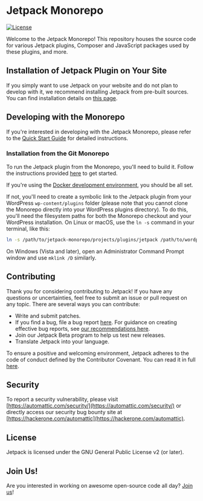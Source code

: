 # Jetpack Monorepo

[![License](https://poser.pugx.org/automattic/jetpack/license.svg)](https://www.gnu.org/licenses/gpl-2.0.html)

Welcome to the Jetpack Monorepo! This repository houses the source code for various Jetpack plugins, Composer and JavaScript packages used by these plugins, and more.

## Installation of Jetpack Plugin on Your Site

If you simply want to use Jetpack on your website and do not plan to develop with it, we recommend installing Jetpack from pre-built sources. You can find installation details on [this page](https://github.com/Automattic/jetpack-production#jetpack).

## Developing with the Monorepo

If you're interested in developing with the Jetpack Monorepo, please refer to the [Quick Start Guide](./docs/quick-start.md) for detailed instructions.

### Installation from the Git Monorepo

To run the Jetpack plugin from the Monorepo, you'll need to build it. Follow the instructions provided [here](./docs/development-environment.md) to get started.

If you're using the [Docker development environment](./docs/development-environment.md#docker-supported-recommended), you should be all set.

If not, you'll need to create a symbolic link to the Jetpack plugin from your WordPress `wp-content/plugins` folder (please note that you cannot clone the Monorepo directly into your WordPress plugins directory). To do this, you'll need the filesystem paths for both the Monorepo checkout and your WordPress installation. On Linux or macOS, use the `ln -s` command in your terminal, like this:

```sh
ln -s /path/to/jetpack-monorepo/projects/plugins/jetpack /path/to/wordpress/wp-content/plugins/jetpack
```

On Windows (Vista and later), open an Administrator Command Prompt window and use `mklink /D` similarly.

## Contributing

Thank you for considering contributing to Jetpack! If you have any questions or uncertainties, feel free to submit an issue or pull request on any topic. There are several ways you can contribute:

- Write and submit patches.
- If you find a bug, file a bug report [here](https://github.com/Automattic/jetpack/issues/new?assignees=&labels=%5BType%5D+Bug&template=bug-report.yml). For guidance on creating effective bug reports, see [our recommendations here](./docs/guides/report-bugs.md).
- Join our Jetpack Beta program to help us test new releases.
- Translate Jetpack into your language.

To ensure a positive and welcoming environment, Jetpack adheres to the code of conduct defined by the Contributor Covenant. You can read it in full [here](CODE-OF-CONDUCT.md).

## Security

To report a security vulnerability, please visit [https://automattic.com/security/](https://automattic.com/security/) or directly access our security bug bounty site at [https://hackerone.com/automattic](https://hackerone.com/automattic).

## License

Jetpack is licensed under the GNU General Public License v2 (or later).

## Join Us!

Are you interested in working on awesome open-source code all day? [Join us](https://automattic.com/work-with-us/)!
